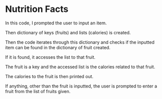 # Nutrition Facts
 
 In this code, I prompted the user to input an item.
 
 Then dictionary of keys (fruits) and lists (calories) is created.
 
 Then the code iterates through this dictionary and checks if the inputted item can be found in the dictionary of fruit created.
 
 If it is found, it accesses the list to that fruit.
 
 The fruit is a key and the accessed list is the calories related to that fruit.
 
 The calories to the fruit is then printed out.
 
 If anything, other than the fruit is inputted, the user is prompted to enter a fruit from the list of fruits given.

